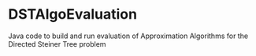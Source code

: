 DSTAlgoEvaluation
=================

Java code to build and run evaluation of Approximation Algorithms for the Directed Steiner Tree problem
